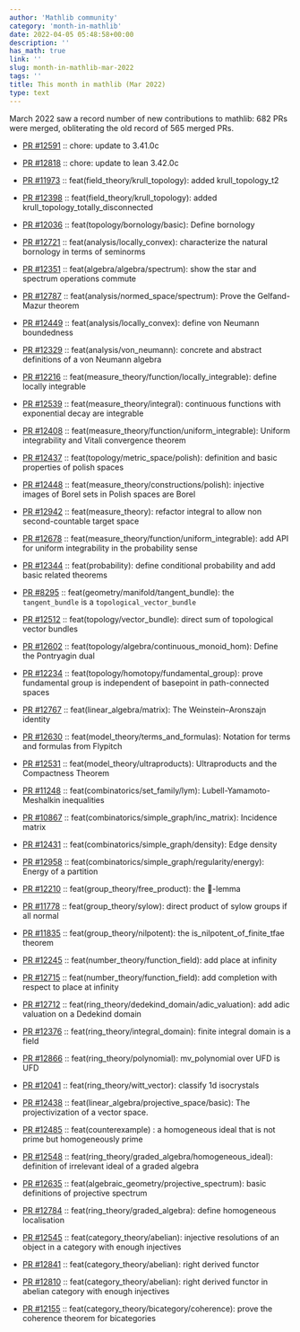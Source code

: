 ```yaml
---
author: 'Mathlib community'
category: 'month-in-mathlib'
date: 2022-04-05 05:48:58+00:00
description: ''
has_math: true
link: ''
slug: month-in-mathlib-mar-2022
tags: ''
title: This month in mathlib (Mar 2022)
type: text
---
```


March 2022 saw a record number of new contributions to mathlib: 682 PRs were merged, obliterating the old record of 565 merged PRs.

* [PR #12591](https://github.com/leanprover-community/mathlib/pull/12591) :: chore: update to 3.41.0c
* [PR #12818](https://github.com/leanprover-community/mathlib/pull/12818) :: chore: update to lean 3.42.0c

* [PR #11973](https://github.com/leanprover-community/mathlib/pull/11973) :: feat(field_theory/krull_topology): added krull_topology_t2
* [PR #12398](https://github.com/leanprover-community/mathlib/pull/12398) :: feat(field_theory/krull_topology): added krull_topology_totally_disconnected

* [PR #12036](https://github.com/leanprover-community/mathlib/pull/12036) :: feat(topology/bornology/basic): Define bornology
* [PR #12721](https://github.com/leanprover-community/mathlib/pull/12721) :: feat(analysis/locally_convex): characterize the natural bornology in terms of seminorms

* [PR #12351](https://github.com/leanprover-community/mathlib/pull/12351) :: feat(algebra/algebra/spectrum): show the star and spectrum operations commute
* [PR #12787](https://github.com/leanprover-community/mathlib/pull/12787) :: feat(analysis/normed_space/spectrum): Prove the Gelfand-Mazur theorem
* [PR #12449](https://github.com/leanprover-community/mathlib/pull/12449) :: feat(analysis/locally_convex): define von Neumann boundedness
* [PR #12329](https://github.com/leanprover-community/mathlib/pull/12329) :: feat(analysis/von_neumann): concrete and abstract definitions of a von Neumann algebra

* [PR #12216](https://github.com/leanprover-community/mathlib/pull/12216) :: feat(measure_theory/function/locally_integrable): define locally integrable
* [PR #12539](https://github.com/leanprover-community/mathlib/pull/12539) :: feat(measure_theory/integral): continuous functions with exponential decay are integrable
* [PR #12408](https://github.com/leanprover-community/mathlib/pull/12408) :: feat(measure_theory/function/uniform_integrable): Uniform integrability and Vitali convergence theorem
* [PR #12437](https://github.com/leanprover-community/mathlib/pull/12437) :: feat(topology/metric_space/polish): definition and basic properties of polish spaces
* [PR #12448](https://github.com/leanprover-community/mathlib/pull/12448) :: feat(measure_theory/constructions/polish): injective images of Borel sets in Polish spaces are Borel
* [PR #12942](https://github.com/leanprover-community/mathlib/pull/12942) :: feat(measure_theory): refactor integral to allow non second-countable target space
* [PR #12678](https://github.com/leanprover-community/mathlib/pull/12678) :: feat(measure_theory/function/uniform_integrable): add API for uniform integrability in the probability sense
* [PR #12344](https://github.com/leanprover-community/mathlib/pull/12344) :: feat(probability): define conditional probability and add basic related theorems

* [PR #8295](https://github.com/leanprover-community/mathlib/pull/8295) :: feat(geometry/manifold/tangent_bundle): the `tangent_bundle` is a `topological_vector_bundle`
* [PR #12512](https://github.com/leanprover-community/mathlib/pull/12512) :: feat(topology/vector_bundle): direct sum of topological vector bundles

* [PR #12602](https://github.com/leanprover-community/mathlib/pull/12602) :: feat(topology/algebra/continuous_monoid_hom): Define the Pontryagin dual

* [PR #12234](https://github.com/leanprover-community/mathlib/pull/12234) :: feat(topology/homotopy/fundamental_group): prove fundamental group is independent of basepoint in path-connected spaces

* [PR #12767](https://github.com/leanprover-community/mathlib/pull/12767) :: feat(linear_algebra/matrix): The Weinstein–Aronszajn identity

* [PR #12630](https://github.com/leanprover-community/mathlib/pull/12630) :: feat(model_theory/terms_and_formulas): Notation for terms and formulas from Flypitch
* [PR #12531](https://github.com/leanprover-community/mathlib/pull/12531) :: feat(model_theory/ultraproducts): Ultraproducts and the Compactness Theorem

* [PR #11248](https://github.com/leanprover-community/mathlib/pull/11248) :: feat(combinatorics/set_family/lym): Lubell-Yamamoto-Meshalkin inequalities

* [PR #10867](https://github.com/leanprover-community/mathlib/pull/10867) :: feat(combinatorics/simple_graph/inc_matrix): Incidence matrix
* [PR #12431](https://github.com/leanprover-community/mathlib/pull/12431) :: feat(combinatorics/simple_graph/density): Edge density
* [PR #12958](https://github.com/leanprover-community/mathlib/pull/12958) :: feat(combinatorics/simple_graph/regularity/energy): Energy of a partition

* [PR #12210](https://github.com/leanprover-community/mathlib/pull/12210) :: feat(group_theory/free_product): the 🏓-lemma
* [PR #11778](https://github.com/leanprover-community/mathlib/pull/11778) :: feat(group_theory/sylow): direct product of sylow groups if all normal
* [PR #11835](https://github.com/leanprover-community/mathlib/pull/11835) :: feat(group_theory/nilpotent): the is_nilpotent_of_finite_tfae theorem

* [PR #12245](https://github.com/leanprover-community/mathlib/pull/12245) ::  feat(number_theory/function_field): add place at infinity 
* [PR #12715](https://github.com/leanprover-community/mathlib/pull/12715) :: feat(number_theory/function_field): add completion with respect to place at infinity
* [PR #12712](https://github.com/leanprover-community/mathlib/pull/12712) :: feat(ring_theory/dedekind_domain/adic_valuation): add adic valuation on a Dedekind domain

* [PR #12376](https://github.com/leanprover-community/mathlib/pull/12376) :: feat(ring_theory/integral_domain): finite integral domain is a field
* [PR #12866](https://github.com/leanprover-community/mathlib/pull/12866) :: feat(ring_theory/polynomial): mv_polynomial over UFD is UFD

* [PR #12041](https://github.com/leanprover-community/mathlib/pull/12041) :: feat(ring_theory/witt_vector): classify 1d isocrystals

* [PR #12438](https://github.com/leanprover-community/mathlib/pull/12438) :: feat(linear_algebra/projective_space/basic): The projectivization of a vector space.
* [PR #12485](https://github.com/leanprover-community/mathlib/pull/12485) :: feat(counterexample) : a homogeneous ideal that is not prime but homogeneously prime
* [PR #12548](https://github.com/leanprover-community/mathlib/pull/12548) :: feat(ring_theory/graded_algebra/homogeneous_ideal): definition of irrelevant ideal of a graded algebra
* [PR #12635](https://github.com/leanprover-community/mathlib/pull/12635) :: feat(algebraic_geometry/projective_spectrum): basic definitions of projective spectrum
* [PR #12784](https://github.com/leanprover-community/mathlib/pull/12784) :: feat(ring_theory/graded_algebra): define homogeneous localisation

* [PR #12545](https://github.com/leanprover-community/mathlib/pull/12545) :: feat(category_theory/abelian): injective resolutions of an object in a category with enough injectives
* [PR #12841](https://github.com/leanprover-community/mathlib/pull/12841) :: feat(category_theory/abelian): right derived functor
* [PR #12810](https://github.com/leanprover-community/mathlib/pull/12810) :: feat(category_theory/abelian): right derived functor in abelian category with enough injectives

* [PR #12155](https://github.com/leanprover-community/mathlib/pull/12155) :: feat(category_theory/bicategory/coherence): prove the coherence theorem for bicategories

